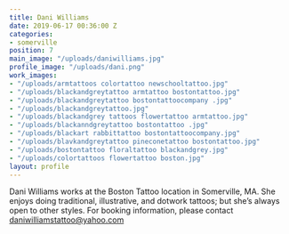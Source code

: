```yaml
---
title: Dani Williams
date: 2019-06-17 00:36:00 Z
categories:
- somerville
position: 7
main_image: "/uploads/daniwilliams.jpg"
profile_image: "/uploads/dani.png"
work_images:
- "/uploads/armtattoos colortattoo newschooltattoo.jpg"
- "/uploads/blackandgreytattoo armtattoo bostontattoo.jpg"
- "/uploads/blackandgreytattoo bostontattoocompany .jpg"
- "/uploads/blackandgreytattoo.jpg"
- "/uploads/blackandgrey tattoos flowertattoo armtattoo.jpg"
- "/uploads/blackanndgreytattoo bostontattoo .jpg"
- "/uploads/blackart rabbittattoo bostontattoocompany.jpg"
- "/uploads/blavkandgreytattoo pineconetattoo bostontattoo.jpg"
- "/uploads/bostontattoo floraltattoo blackandgrey.jpg"
- "/uploads/colortattoos flowertattoo boston.jpg"
layout: profile
---
```


Dani Williams works at the Boston Tattoo location in Somerville, MA. She enjoys doing traditional, illustrative, and dotwork tattoos; but she’s always open to other styles. For booking information, please contact daniwilliamstattoo@yahoo.com